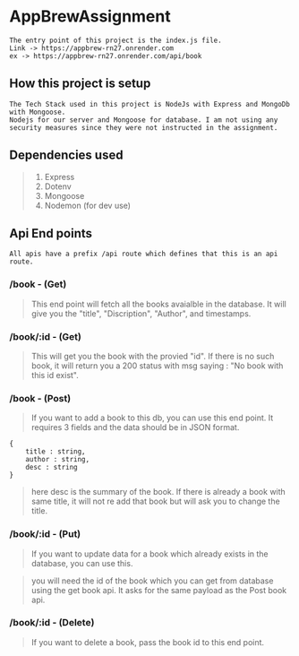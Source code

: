 # AppBrewAssignment
    The entry point of this project is the index.js file.
    Link -> https://appbrew-rn27.onrender.com
    ex -> https://appbrew-rn27.onrender.com/api/book

## How this project is setup
    The Tech Stack used in this project is NodeJs with Express and MongoDb with Mongoose. 
    Nodejs for our server and Mongoose for database. I am not using any security measures since they were not instructed in the assignment.
    
## Dependencies used
> 1. Express
> 2. Dotenv
> 3. Mongoose
> 4. Nodemon (for dev use)
>

## Api End points
    All apis have a prefix /api route which defines that this is an api route. 
    
### /book - (Get)
> This end point will fetch all the books avaialble in the database. It will give you the "title", "Discription", "Author", and timestamps.

### /book/:id - (Get)
> This will get you the book with the provied "id". If there is no such book, it will return you a 200 status with msg saying : "No book with this id exist".

### /book - (Post) 
> If you want to add a book to this db, you can use this end point. It requires 3 fields and the data should be in JSON format.

    {
        title : string,
        author : string,
        desc : string
    }
> here desc is the summary of the book. 
> If there is already a book with same title, it will not re add that book but will ask you to change the title.

### /book/:id - (Put)
> If you want to update data for a book which already exists in the database, you can use this.

>you will need the id of the book which you can get from database using the get book api. It asks for the same payload as the Post book api.

### /book/:id - (Delete)
> If you want to delete a book, pass the book id to this end point.
